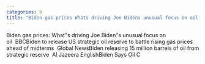 ```yaml
---
categories: b
title: "Biden gas prices Whats driving Joe Bidens unusual focus on oil  BBC"
---
```

Biden gas prices: What"s driving Joe Biden"s unusual focus on oil&nbsp;&nbsp;BBCBiden to release US strategic oil reserve to battle rising gas prices ahead of midterms&nbsp;&nbsp;Global NewsBiden releasing 15 million barrels of oil from strategic reserve&nbsp;&nbsp;Al Jazeera EnglishBiden Says Oil C